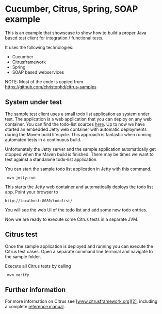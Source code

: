Cucumber, Citrus, Spring, SOAP example
==============

This is an example that showscase to show how to build a proper Java based test client for integration / functional tests.

It uses the following technologies:

* Cucumber
* Citrusframework
* Spring
* SOAP based webservices


NOTE: Most of the code is copied from https://github.com/christophd/citrus-samples


System under test
---------

The sample test client uses a small todo list application as system under test. The application is a web application
that you can deploy on any web container. You can find the todo-list sources [here](https://github.com/christophd/citrus-samples/tree/master/todo-app). Up to now we have started an 
embedded Jetty web container with automatic deployments during the Maven build lifecycle. This approach is fantastic 
when running automated tests in a continuous build.
  
Unfortunately the Jetty server and the sample application automatically get stopped when the Maven build is finished. 
There may be times we want to test against a standalone todo-list application.  

You can start the sample todo list application in Jetty with this command.

     mvn jetty:run

This starts the Jetty web container and automatically deploys the todo list app. Point your browser to
 
    http://localhost:8080/todolist/

You will see the web UI of the todo list and add some new todo entries.

Now we are ready to execute some Citrus tests in a separate JVM.

Citrus test
---------

Once the sample application is deployed and running you can execute the Citrus test cases.
Open a separate command line terminal and navigate to the sample folder.

Execute all Citrus tests by calling

     mvn verify

Further information
---------

For more information on Citrus see [www.citrusframework.org][2], including
a complete [reference manual][3].

 [2]: https://www.citrusframework.org
 [3]: https://www.citrusframework.org/reference/html/
 [4]: https://www.citrusframework.org/reference/html#cucumber
